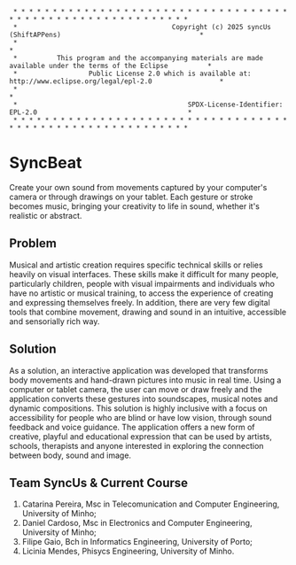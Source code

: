 <pre><code> 
 * * * * * * * * * * * * * * * * * * * * * * * * * * * * * * * * * * * * * * * * * * * * * * * * * * * * * * * * * *
 *                                       Copyright (c) 2025 syncUs (ShiftAPPens)                                   *
 *                                                                                                                 *
 *          This program and the accompanying materials are made available under the terms of the Eclipse          *
 *                  Public License 2.0 which is available at: http://www.eclipse.org/legal/epl-2.0                 *
 *                                                                                                                 *
 *                                           SPDX-License-Identifier: EPL-2.0                                      *
 * * * * * * * * * * * * * * * * * * * * * * * * * * * * * * * * * * * * * * * * * * * * * * * * * * * * * * * * * *
</code></pre>

# SyncBeat
Create your own sound from movements captured by your computer's camera or through drawings on your tablet. Each gesture or stroke becomes music, bringing your creativity to life in sound, whether it's realistic or abstract.

## Problem
Musical and artistic creation requires specific technical skills or relies heavily on visual interfaces. These skills make it difficult for many people, particularly children, people with visual impairments and individuals who have no artistic or musical training, to access the experience of creating and expressing themselves freely. In addition, there are very few digital tools that combine movement, drawing and sound in an intuitive, accessible and sensorially rich way.

## Solution
As a solution, an interactive application was developed that transforms body movements and hand-drawn pictures into music in real time. Using a computer or tablet camera, the user can move or draw freely and the application converts these gestures into soundscapes, musical notes and dynamic compositions.
This solution is highly inclusive with a focus on accessibility for people who are blind or have low vision, through sound feedback and voice guidance. The application offers a new form of creative, playful and educational expression that can be used by artists, schools, therapists and anyone interested in exploring the connection between body, sound and image.

## Team SyncUs & Current Course
1. Catarina Pereira, Msc in Telecomunication and Computer Engineering, University of Minho;
2. Daniel Cardoso, Msc in Electronics and Computer Engineering, University of Minho;
3. Filipe Gaio, Bch in Informatics Engineering, University of Porto;
4. Licinia Mendes, Phisycs Engineering, University of Minho.



